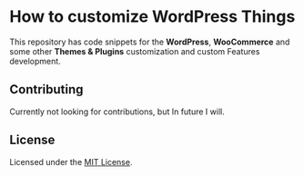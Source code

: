 # How to customize WordPress Things

This repository has code snippets for the **WordPress**, **WooCommerce** and some other **Themes & Plugins** customization and custom Features development.

## Contributing

Currently not looking for contributions, but In future I will.

## License

Licensed under the [MIT License](LICENSE.md).

